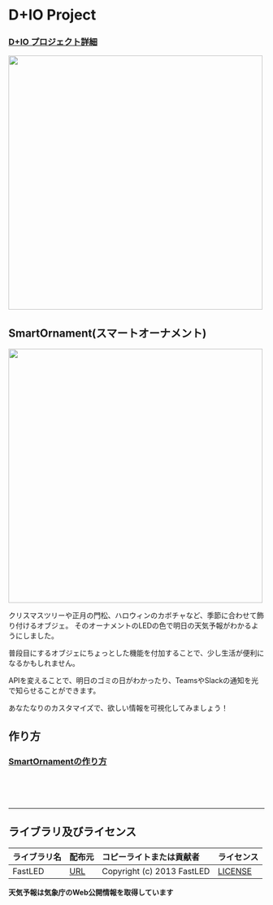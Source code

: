 # D+IO Project

### [D+IO プロジェクト詳細](https://panasonic.co.jp/design/flf/works/doing_io/)

<a href="https://panasonic.co.jp/design/flf/works/doing_io/"><img width="500px" src="https://panasonic.co.jp/design/flf/assets/img/works/doing_io/doing_io_icon.jpg"></a>

## SmartOrnament(スマートオーナメント)

<img width="500px" src="https://panasonic.co.jp/design/flf/assets/img/works/doing_io/doing_io_smart_ornament.jpg">

クリスマスツリーや正月の門松、ハロウィンのカボチャなど、季節に合わせて飾り付けるオブジェ。
そのオーナメントのLEDの色で明日の天気予報がわかるようにしました。

普段目にするオブジェにちょっとした機能を付加することで、少し生活が便利になるかもしれません。

APIを変えることで、明日のゴミの日がわかったり、TeamsやSlackの通知を光で知らせることができます。

あなたなりのカスタマイズで、欲しい情報を可視化してみましょう！

## 作り方
### [SmartOrnamentの作り方](https://github.com/panasonic-corporation/doingio-smart-ornament-docs)


<br><br><br><hr>
## ライブラリ及びライセンス
| ライブラリ名| 配布元 | コピーライトまたは貢献者 | ライセンス |
|:---|:----|:----|:----|
| FastLED | [URL](https://github.com/FastLED/FastLED) | Copyright (c) 2013 FastLED | [LICENSE](https://github.com/FastLED/FastLED/blob/master/LICENSE) |

**天気予報は気象庁のWeb公開情報を取得しています**